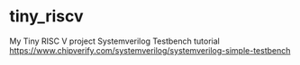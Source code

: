# tiny_riscv
My Tiny RISC V project
Systemverilog Testbench tutorial
https://www.chipverify.com/systemverilog/systemverilog-simple-testbench
